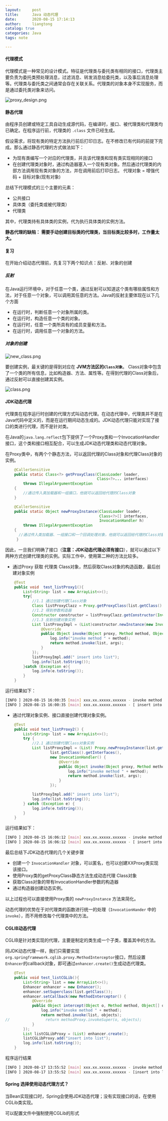 ```yaml
---
layout:     post
title:      Java 动态代理
date:       2020-08-15 17:14:13
author:     liangtong
catalog: true
categories: Java
tags: note

---
```




#### 代理模式

代理模式是一种常见的设计模式。特征是代理类与委托类有相同的接口，代理类主要负责为委托类预处理消息，过滤消息、转发消息给委托类，以及事后消息处理等。代理类与委托类之间通常会存在关联关系。代理类的对象本身不实现服务，而是通过委托类对象来访问。

![proxy_design.png](/post/java/20200814/proxy_design_pattern.png)


#### 静态代理

由程序员创建或特定工具自动生成源代码，在编译时，接口、被代理类和代理类均已确定。在程序运行前，代理类的 `.class` 文件已经生成。

假设需求，将现有类的特定方法执行前后打印日志。在不修改已有代码的前提下完成。那么通过静态代理的方式做法如下：

+ 为现有类编写一个对应的代理类，并且该代理类和现有类实现相同的接口
+ 在创建代理类对象时，通过构造器塞入一个现有类对象。然后通过代理类的内部方法调用现有类对象的方法，并在调用前后打印日志。 代理对象 = 增强代码 + 目标对象(现有对象)



总结下代理模式的三个主要的元素：

+ 公共接口
+ 具体类（委托类或被代理类）
+ 代理类

其中，代理类持有具体类的实例，代为执行具体类的实例方法。



**静态代理的缺陷： 需要手动创建目标类的代理类，当目标类比较多时，工作量太大。**



#### 复习

在开始介绍动态代理前，先复习下两个知识点：反射、对象的创建

##### 反射

在Java运行环境中，对于任意一个类，通过反射可以知道这个类有哪些属性和方法，对于任意一个对象，可以调用其任意的方法。Java的反射主要体现在以下几个方面

+ 在运行时，判断任意一个对象所属的类。
+ 在运行时，构造任意一个类的对象。
+ 在运行时，任意一个类所具有的成员变量和方法。
+ 在运行时，调用任意一个对象的方法。

##### 对象的创建

![new_class.png](/post/java/20200814/new_class.jpg)

要创建实例，最关键的是得到对应在 **JVM方法区的`Class对象`**。 Class对象中包含了一个类的所有信息，比如构造器、方法、属性等。在得到代理的Class对象后，通过反射可以直接创建其实例。


![class.png](/post/java/20200814/class.jpg)

#### JDK动态代理

代理类在程序运行时创建的代理方式叫动态代理。在动态代理中，代理类并不是在Java代码中定义的，而是在运行期间动态生成的。JDK动态代理只能对实现了接口的类进行代理，而不是针对类。

在Java的`java.lang.reflect`包下提供了一个Proxy类和一个InvocationHandler接口，这个类和接口相互配合，可以生成JDK动态代理类和动态代理对象。

在Proxy类中，有两个个静态方法，可以返回代理的Class对象和代理Class对象的实例。

```Java
    @CallerSensitive
    public static Class<?> getProxyClass(ClassLoader loader,
                                         Class<?>... interfaces)
        throws IllegalArgumentException
    {
        //通过传入类加载器和一组接口，他就可以返回给代理的Class对象
    }

    @CallerSensitive
    public static Object newProxyInstance(ClassLoader loader,
                                          Class<?>[] interfaces,
                                          InvocationHandler h)
        throws IllegalArgumentException
    {
      //通过传入类加载器、一组接口和一个回调处理对象，他就可以返回给代理的Class对象的实例
     }
```

因此，一旦我们明确了接口（**注意：JDK动态代理必须有接口**），就可以通过以下两种方式创建代理类的实例。实际工作中，使用第二种的方法比较多。

+ 通过Proxy 获取 代理类 Class对象，然后获取Class对象的构造函数，最后创建对象实例

```Java
    @Test
    public void  test_listProxy1(){
        List<String> list = new ArrayList<>();
        try{
            //1.1 通过创建代理Class对象
            Class listProxyClazz = Proxy.getProxyClass(list.getClass().getClassLoader(), List.class);
            //1.2 得到参数构造器
            Constructor constructor = listProxyClazz.getConstructor(InvocationHandler.class);
            //1.3 反射创建对象实例
            List listProxyImpl = (List)constructor.newInstance(new InvocationHandler() {
                @Override
                public Object invoke(Object proxy, Method method, Object[] args) throws Throwable {
                    log.info("invoke method " + method);
                    return method.invoke(list, args);
                }
            });
            listProxyImpl.add(" insert into list");
            log.info(list.toString());
        }catch (Exception e){
            log.info(e.toString());
        }
    }
```

运行结果如下：

```bash
[INFO ] 2020-08-15 16:00:35 [main] xxx.xx.xxxxx.xxxxxx - invoke method public abstract boolean java.util.List.add(java.lang.Object)
[INFO ] 2020-08-15 16:00:35 [main] xxx.xx.xxxxx.xxxxxx - [ insert into list]
```

+ 通过代理对象实例、接口直接创建代理对象实例。

```Java
    @Test
    public void test_listProxy2() {
        List<String> list = new ArrayList<>();
        try {
            //2.1 通过创建代理Class对象实例
            List listProxyImpl = (List) Proxy.newProxyInstance(list.getClass().getClassLoader(),
                    list.getClass().getInterfaces(),
                    new InvocationHandler() {
                        @Override
                        public Object invoke(Object proxy, Method method, Object[] args) throws Throwable {
                            log.info("invoke method " + method);
                            return method.invoke(list, args);
                        }
                    });

            listProxyImpl.add(" insert into list");
            log.info(list.toString());
        } catch (Exception e) {
            log.info(e.toString());
        }
    }
```

运行结果如下：

```bash
[INFO ] 2020-08-15 16:06:12 [main] xxx.xx.xxxxx.xxxxxx - invoke method public abstract boolean java.util.List.add(java.lang.Object)
[INFO ] 2020-08-15 16:06:12 [main] xxx.xx.xxxxx.xxxxxx - [ insert into list]
```

最后总结下JDK动态代理的几个关键步骤

+ 创建一个 `InvocationHandler` 对象，可以匿名，也可以创建XXProxy类实现该接口。
+ 使用Proxy类的getProxyClass静态方法生成动态代理 Class对象
+ 获取Class对象的带有InvocationHandler参数的构造器
+ 通过构造器创建动态实例。

以上过程也可以直接使用Proxy类的 `newProxyInstance` 方法来简化。

动态代理的优势在于对代理类的函数进行统一的处理（`InvocationHander` 中的 `invoke`），而不用修改每个代理类中的方法。



#### CGLIB动态代理

CGLIB是针对类实现的代理，主要是制定的类生成一个子类，覆盖其中的方法。

同JDK动态代理一样，我们只需要实现`org.springframework.cglib.proxy.MethodInterceptor`接口，然后设置`Enhancer`的callback对象，即可通过`enhancer.create()`生成动态代理类。

```Java
    @Test
    public void test_listCGLib(){
        List<String> list = new ArrayList<>();
        Enhancer enhancer = new Enhancer();
        enhancer.setSuperclass(list.getClass());
        enhancer.setCallback(new MethodInterceptor() {
            @Override
            public Object intercept(Object o, Method method, Object[] objects, MethodProxy methodProxy) throws Throwable {
                log.info("invoke method " + method);
                return method.invoke(list, objects);
//                return methodProxy.invokeSuper(o, objects);
            }
        });
        List listCGLibProxy = (List) enhancer.create();
        listCGLibProxy.add("insert into list");
        log.info(list.toString());
    }
```

程序运行结果

```bash
[INFO ] 2020-08-17 13:55:52 [main] xxx.xx.xxxxx.xxxxxx - invoke method public boolean java.util.ArrayList.add(java.lang.Object)
[INFO ] 2020-08-17 13:55:52 [main] xxx.xx.xxxxx.xxxxxx - [insert into list]
```





#### Spring 选择使用动态代理方式？

  当Bean实现接口时，Spring会使用JDK动态代理；没有实现接口的话，在使用CGLib类实现。

  可以配置文件中强制使用CGLib的形式





